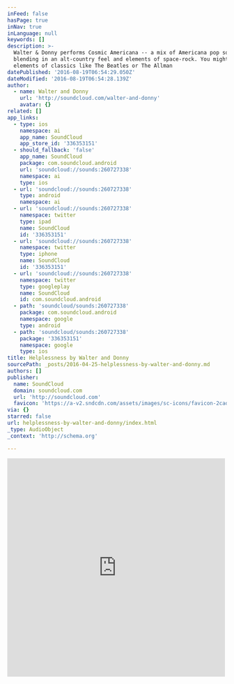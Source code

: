```yaml
---
inFeed: false
hasPage: true
inNav: true
inLanguage: null
keywords: []
description: >-
  Walter & Donny performs Cosmic Americana -- a mix of Americana pop songs
  blending in an alt-country feel and elements of space-rock. You might hear
  elements of classics like The Beatles or The Allman
datePublished: '2016-08-19T06:54:29.050Z'
dateModified: '2016-08-19T06:54:28.139Z'
author:
  - name: Walter and Donny
    url: 'http://soundcloud.com/walter-and-donny'
    avatar: {}
related: []
app_links:
  - type: ios
    namespace: ai
    app_name: SoundCloud
    app_store_id: '336353151'
  - should_fallback: 'false'
    app_name: SoundCloud
    package: com.soundcloud.android
    url: 'soundcloud://sounds:260727338'
    namespace: ai
    type: ios
  - url: 'soundcloud://sounds:260727338'
    type: android
    namespace: ai
  - url: 'soundcloud://sounds:260727338'
    namespace: twitter
    type: ipad
    name: SoundCloud
    id: '336353151'
  - url: 'soundcloud://sounds:260727338'
    namespace: twitter
    type: iphone
    name: SoundCloud
    id: '336353151'
  - url: 'soundcloud://sounds:260727338'
    namespace: twitter
    type: googleplay
    name: SoundCloud
    id: com.soundcloud.android
  - path: 'soundcloud/sounds:260727338'
    package: com.soundcloud.android
    namespace: google
    type: android
  - path: 'soundcloud/sounds:260727338'
    package: '336353151'
    namespace: google
    type: ios
title: Helplessness by Walter and Donny
sourcePath: _posts/2016-04-25-helplessness-by-walter-and-donny.md
authors: []
publisher:
  name: SoundCloud
  domain: soundcloud.com
  url: 'http://soundcloud.com'
  favicon: 'https://a-v2.sndcdn.com/assets/images/sc-icons/favicon-2cadd14b.ico'
via: {}
starred: false
url: helplessness-by-walter-and-donny/index.html
_type: AudioObject
_context: 'http://schema.org'

---
```

<iframe src="https://cdn.embedly.com/widgets/media.html?src=https%3A%2F%2Fw.soundcloud.com%2Fplayer%2F%3Fvisual%3Dtrue%26url%3Dhttp%253A%252F%252Fapi.soundcloud.com%252Ftracks%252F260727338%26show_artwork%3Dtrue&amp;url=https%3A%2F%2Fsoundcloud.com%2Fwalter-and-donny%2Fhelplessness&amp;image=http%3A%2F%2Fi1.sndcdn.com%2Fartworks-000159714232-r27bq2-t500x500.jpg&amp;key=b7d04c9b404c499eba89ee7072e1c4f7&amp;type=text%2Fhtml&amp;schema=soundcloud" width="500" height="500" scrolling="no" frameborder="0" allowfullscreen="" style=""></iframe>